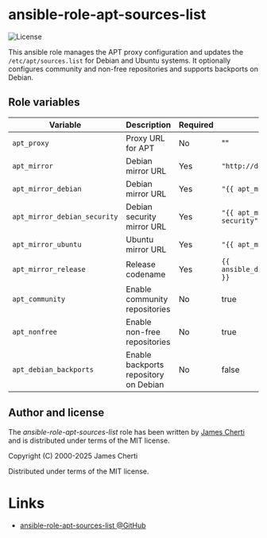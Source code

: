 # ansible-role-apt-sources-list
![License](https://img.shields.io/github/license/jamescherti/ansible-role-apt-sources-list)

This ansible role manages the APT proxy configuration and updates the `/etc/apt/sources.list` for Debian and Ubuntu systems. It optionally configures community and non-free repositories and supports backports on Debian.

## Role variables

| Variable                     | Description                           | Required | Default                              |
|------------------------------|---------------------------------------|----------|--------------------------------------|
| `apt_proxy`                  | Proxy URL for APT                     | No       | ""                                   |
| `apt_mirror`                 | Debian mirror URL                     | Yes      | `"http://deb.debian.org"`            |
| `apt_mirror_debian`          | Debian mirror URL                     | Yes      | `"{{ apt_mirror }}/debian"`          |
| `apt_mirror_debian_security` | Debian security mirror URL            | Yes      | `"{{ apt_mirror }}/debian-security"` |
| `apt_mirror_ubuntu`          | Ubuntu mirror URL                     | Yes      | `"{{ apt_mirror }}/ubuntu"`          |
| `apt_mirror_release`         | Release codename                      | Yes      | `{{ ansible_distribution_release }}` |
| `apt_community`              | Enable community repositories         | No       | true                                 |
| `apt_nonfree`                | Enable non-free repositories          | No       | true                                 |
| `apt_debian_backports`       | Enable backports repository on Debian | No       | false                                |

## Author and license

The *ansible-role-apt-sources-list* role has been written by [James Cherti](https://www.jamescherti.com/) and is distributed under terms of the MIT license.

Copyright (C) 2000-2025 James Cherti

Distributed under terms of the MIT license.

# Links

- [ansible-role-apt-sources-list @GitHub](https://github.com/jamescherti/ansible-role-apt-sources-list)
